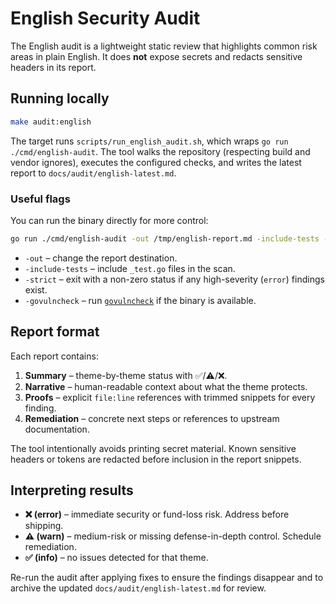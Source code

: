 # English Security Audit

The English audit is a lightweight static review that highlights common risk areas in plain English. It does **not** expose secrets and redacts sensitive headers in its report.

## Running locally

```bash
make audit:english
```

The target runs `scripts/run_english_audit.sh`, which wraps `go run ./cmd/english-audit`. The tool walks the repository (respecting build and vendor ignores), executes the configured checks, and writes the latest report to `docs/audit/english-latest.md`.

### Useful flags

You can run the binary directly for more control:

```bash
go run ./cmd/english-audit -out /tmp/english-report.md -include-tests -strict -govulncheck
```

- `-out` – change the report destination.
- `-include-tests` – include `_test.go` files in the scan.
- `-strict` – exit with a non-zero status if any high-severity (`error`) findings exist.
- `-govulncheck` – run [`govulncheck`](https://pkg.go.dev/golang.org/x/vuln/cmd/govulncheck) if the binary is available.

## Report format

Each report contains:

1. **Summary** – theme-by-theme status with ✅/⚠️/❌.
2. **Narrative** – human-readable context about what the theme protects.
3. **Proofs** – explicit `file:line` references with trimmed snippets for every finding.
4. **Remediation** – concrete next steps or references to upstream documentation.

The tool intentionally avoids printing secret material. Known sensitive headers or tokens are redacted before inclusion in the report snippets.

## Interpreting results

- **❌ (error)** – immediate security or fund-loss risk. Address before shipping.
- **⚠️ (warn)** – medium-risk or missing defense-in-depth control. Schedule remediation.
- **✅ (info)** – no issues detected for that theme.

Re-run the audit after applying fixes to ensure the findings disappear and to archive the updated `docs/audit/english-latest.md` for review.

